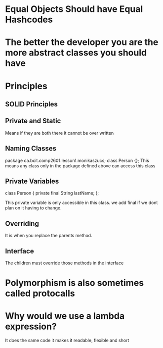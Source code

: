# Equal Objects Should have Equal Hashcodes

# The better the developer you are the more abstract classes you should have

# Principles
## SOLID Principles



## Private and Static
Means if they are both there it cannot be over written

## Naming Classes
package ca.bcit.comp2601.lesson1.monikaszucs;
class Person {};
This means any class only in the package defined above can access this class

## Private Variables
class Person {
    private final String lastName;
};

This private variable is only accessible in this class. we add final if we dont plan on it having to change.

## Overriding
It is when you replace the parents method. 

## Interface
The children must override those methods in the interface

# Polymorphism is also sometimes called protocalls

# Why would we use a lambda expression?
It does the same code it makes it readable, flexible and short
